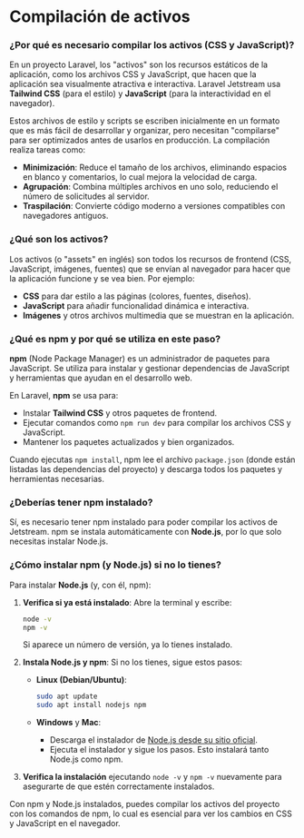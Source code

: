 # Compilación de activos

### **¿Por qué es necesario compilar los activos (CSS y JavaScript)?**

En un proyecto Laravel, los "activos" son los recursos estáticos de la aplicación, como los archivos CSS y JavaScript, que hacen que la aplicación sea visualmente atractiva e interactiva. Laravel Jetstream usa **Tailwind CSS** (para el estilo) y **JavaScript** (para la interactividad en el navegador).

Estos archivos de estilo y scripts se escriben inicialmente en un formato que es más fácil de desarrollar y organizar, pero necesitan "compilarse" para ser optimizados antes de usarlos en producción. La compilación realiza tareas como:

* **Minimización**: Reduce el tamaño de los archivos, eliminando espacios en blanco y comentarios, lo cual mejora la velocidad de carga.
* **Agrupación**: Combina múltiples archivos en uno solo, reduciendo el número de solicitudes al servidor.
* **Traspilación**: Convierte código moderno a versiones compatibles con navegadores antiguos.

### **¿Qué son los activos?**

Los activos (o "assets" en inglés) son todos los recursos de frontend (CSS, JavaScript, imágenes, fuentes) que se envían al navegador para hacer que la aplicación funcione y se vea bien. Por ejemplo:

* **CSS** para dar estilo a las páginas (colores, fuentes, diseños).
* **JavaScript** para añadir funcionalidad dinámica e interactiva.
* **Imágenes** y otros archivos multimedia que se muestran en la aplicación.

### **¿Qué es npm y por qué se utiliza en este paso?**

**npm** (Node Package Manager) es un administrador de paquetes para JavaScript. Se utiliza para instalar y gestionar dependencias de JavaScript y herramientas que ayudan en el desarrollo web.

En Laravel, **npm** se usa para:

* Instalar **Tailwind CSS** y otros paquetes de frontend.
* Ejecutar comandos como `npm run dev` para compilar los archivos CSS y JavaScript.
* Mantener los paquetes actualizados y bien organizados.

Cuando ejecutas `npm install`, npm lee el archivo `package.json` (donde están listadas las dependencias del proyecto) y descarga todos los paquetes y herramientas necesarias.

### **¿Deberías tener npm instalado?**

Sí, es necesario tener npm instalado para poder compilar los activos de Jetstream. npm se instala automáticamente con **Node.js**, por lo que solo necesitas instalar Node.js.

### **¿Cómo instalar npm (y Node.js) si no lo tienes?**

Para instalar **Node.js** (y, con él, npm):

1.  **Verifica si ya está instalado**: Abre la terminal y escribe:

    ```bash
    node -v
    npm -v
    ```

    Si aparece un número de versión, ya lo tienes instalado.
2. **Instala Node.js y npm**: Si no los tienes, sigue estos pasos:
   *   **Linux (Debian/Ubuntu)**:

       ```bash
       sudo apt update
       sudo apt install nodejs npm
       ```
   * **Windows** y **Mac**:
     * Descarga el instalador de [Node.js desde su sitio oficial](https://nodejs.org).
     * Ejecuta el instalador y sigue los pasos. Esto instalará tanto Node.js como npm.
3. **Verifica la instalación** ejecutando `node -v` y `npm -v` nuevamente para asegurarte de que estén correctamente instalados.

Con npm y Node.js instalados, puedes compilar los activos del proyecto con los comandos de npm, lo cual es esencial para ver los cambios en CSS y JavaScript en el navegador.
